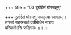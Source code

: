 +++
title = "03 दुर्हार्दसं घोरचक्षुम्"

+++
दुर्हार्दसं घोरचक्षुं पापकृत्वानमागतम् ।  
तांस्त्वं सहस्रचक्षो प्रतीबोधेन नाशय  
परिपाणोऽसि जङ्गिडः ॥ ३ ॥
